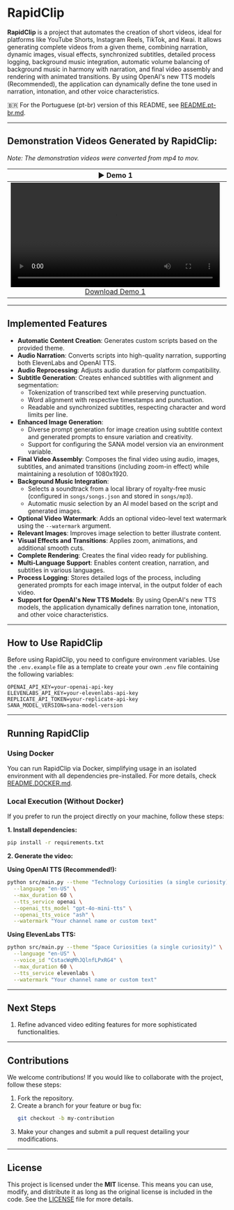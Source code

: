 # **RapidClip**

**RapidClip** is a project that automates the creation of short videos, ideal for platforms like YouTube Shorts, Instagram Reels, TikTok, and Kwai. It allows generating complete videos from a given theme, combining narration, dynamic images, visual effects, synchronized subtitles, detailed process logging, background music integration, automatic volume balancing of background music in harmony with narration, and final video assembly and rendering with animated transitions. By using OpenAI's new TTS models (Recommended), the application can dynamically define the tone used in narration, intonation, and other voice characteristics.

🇧🇷 For the Portuguese (pt-br) version of this README, see [README.pt-br.md](README.pt-br.md).

---

## **Demonstration Videos Generated by RapidClip:**
_Note: The demonstration videos were converted from mp4 to mov._

<table>
  <thead>
    <tr>
      <th align="center"><g-emoji alias="arrow_forward">▶️</g-emoji> Demo 1</th>
      <th align="center"><g-emoji alias="arrow_forward">▶️</g-emoji> Demo 2</th>
    </tr>
  </thead>
  <tbody>
    <tr>
      <td align="center">
        <video controls width="480">
          <source src="https://raw.githubusercontent.com/itallonardi/rapidclip-generator/main/demos/en/animal_life.mov" type="video/quicktime">
          Your browser does not support the video element. Download it.
        </video>
        <br>
        <a href="https://raw.githubusercontent.com/itallonardi/rapidclip-generator/main/demos/en/animal_life.mov" download>Download Demo 1</a>
      </td>
      <td align="center">
        <video controls width="480">
          <source src="https://raw.githubusercontent.com/itallonardi/rapidclip-generator/main/demos/en/history.mov" type="video/quicktime">
          Your browser does not support the video element. Download it.
        </video>
        <br>
        <a href="https://raw.githubusercontent.com/itallonardi/rapidclip-generator/main/demos/en/history.mov" download>Download Demo 2</a>
      </td>
    </tr>
  </tbody>
</table>

---

## **Implemented Features**

- **Automatic Content Creation**: Generates custom scripts based on the provided theme.
- **Audio Narration**: Converts scripts into high-quality narration, supporting both ElevenLabs and OpenAI TTS.
- **Audio Reprocessing**: Adjusts audio duration for platform compatibility.
- **Subtitle Generation**: Creates enhanced subtitles with alignment and segmentation:
  - Tokenization of transcribed text while preserving punctuation.
  - Word alignment with respective timestamps and punctuation.
  - Readable and synchronized subtitles, respecting character and word limits per line.
- **Enhanced Image Generation**:
  - Diverse prompt generation for image creation using subtitle context and generated prompts to ensure variation and creativity.
  - Support for configuring the SANA model version via an environment variable.
- **Final Video Assembly**: Composes the final video using audio, images, subtitles, and animated transitions (including zoom-in effect) while maintaining a resolution of 1080x1920.
- **Background Music Integration**:
  - Selects a soundtrack from a local library of royalty-free music (configured in `songs/songs.json` and stored in `songs/mp3`).
  - Automatic music selection by an AI model based on the script and generated images.
- **Optional Video Watermark**: Adds an optional video-level text watermark using the `--watermark` argument.
- **Relevant Images**: Improves image selection to better illustrate content.
- **Visual Effects and Transitions**: Applies zoom, animations, and additional smooth cuts.
- **Complete Rendering**: Creates the final video ready for publishing.
- **Multi-Language Support**: Enables content creation, narration, and subtitles in various languages.
- **Process Logging**: Stores detailed logs of the process, including generated prompts for each image interval, in the output folder of each video.
- **Support for OpenAI's New TTS Models**: By using OpenAI's new TTS models, the application dynamically defines narration tone, intonation, and other voice characteristics.

---

## **How to Use RapidClip**

Before using RapidClip, you need to configure environment variables. Use the `.env.example` file as a template to create your own `.env` file containing the following variables:

```plaintext
OPENAI_API_KEY=your-openai-api-key
ELEVENLABS_API_KEY=your-elevenlabs-api-key
REPLICATE_API_TOKEN=your-replicate-api-key
SANA_MODEL_VERSION=sana-model-version
```

---

## **Running RapidClip**

### **Using Docker**

You can run RapidClip via Docker, simplifying usage in an isolated environment with all dependencies pre-installed. For more details, check [README.DOCKER.md](README.DOCKER.md).

### **Local Execution (Without Docker)**

If you prefer to run the project directly on your machine, follow these steps:

**1. Install dependencies:**

```bash
pip install -r requirements.txt
```

**2. Generate the video:**

**Using OpenAI TTS (Recommended!):**
```bash
python src/main.py --theme "Technology Curiosities (a single curiosity)" \
  --language "en-US" \
  --max_duration 60 \
  --tts_service openai \
  --openai_tts_model "gpt-4o-mini-tts" \
  --openai_tts_voice "ash" \
  --watermark "Your channel name or custom text"
```

**Using ElevenLabs TTS:**
```bash
python src/main.py --theme "Space Curiosities (a single curiosity)" \
  --language "en-US" \
  --voice_id "CstacWqMhJQlnfLPxRG4" \
  --max_duration 60 \
  --tts_service elevenlabs \
  --watermark "Your channel name or custom text"
```

---

## **Next Steps**

1. Refine advanced video editing features for more sophisticated functionalities.

---

## **Contributions**

We welcome contributions! If you would like to collaborate with the project, follow these steps:

1. Fork the repository.
2. Create a branch for your feature or bug fix:
   ```bash
   git checkout -b my-contribution
   ```
3. Make your changes and submit a pull request detailing your modifications.

---

## **License**

This project is licensed under the **MIT** license. This means you can use, modify, and distribute it as long as the original license is included in the code. See the [LICENSE](LICENSE) file for more details.